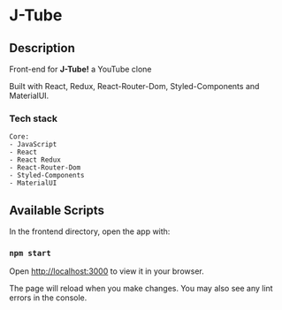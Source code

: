 # J-Tube

## Description

<p>Front-end for <b>J-Tube!</b> a YouTube clone</p>
<p>Built with React, Redux, React-Router-Dom, Styled-Components and MaterialUI.</p>

### Tech stack

```
Core:
- JavaScript
- React
- React Redux
- React-Router-Dom
- Styled-Components
- MaterialUI
```

## Available Scripts

In the frontend directory, open the app with:

### `npm start`

Open [http://localhost:3000](http://localhost:3000) to view it in your browser.

The page will reload when you make changes.
You may also see any lint errors in the console.
